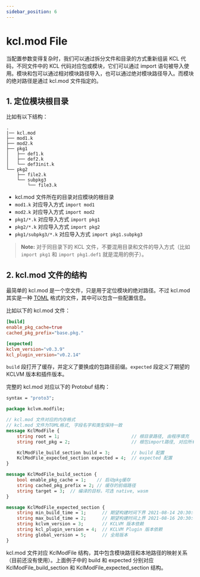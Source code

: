 ```yaml
---
sidebar_position: 6
---
```


# kcl.mod File

当配置参数变得复杂时，我们可以通过拆分文件和目录的方式重新组装 KCL 代码，不同文件中的 KCL 代码对应包或模块，它们可以通过 import 语句被导入使用。模块和包可以通过相对模块路径导入，也可以通过绝对模块路径导入。而模块的绝对路径是通过 kcl.mod 文件指定的。

## 1. 定位模块根目录

比如有以下结构：

```
.
|── kcl.mod
├── mod1.k
├── mod2.k
├── pkg1
│   ├── def1.k
│   ├── def2.k
│   └── def3init.k
└── pkg2
    ├── file2.k
    └── subpkg3
        └── file3.k
```

- kcl.mod 文件所在的目录对应模块的根目录
- `mod1.k` 对应导入方式 `import mod1`
- `mod2.k` 对应导入方式 `import mod2`
- `pkg1/*.k` 对应导入方式 `import pkg1`
- `pkg2/*.k` 对应导入方式 `import pkg2`
- `pkg1/subpkg3/*.k` 对应导入方式 `import pkg1.subpkg3`

> **Note:** 对于同目录下的 KCL 文件，不要混用目录和文件的导入方式（比如 `import pkg1` 和 `import pkg1.def1` 就是混用的例子）。

## 2. kcl.mod 文件的结构

最简单的 kcl.mod 是一个空文件，只是用于定位模块的绝对路径。不过 kcl.mod 其实是一种 [TOML](https://github.com/toml-lang/toml) 格式的文件，其中可以包含一些配置信息。

比如以下的 kcl.mod 文件：

```toml
[build]
enable_pkg_cache=true
cached_pkg_prefix="base.pkg."

[expected]
kclvm_version="v0.3.9"
kcl_plugin_version="v0.2.14"
```

`build` 段打开了缓存，并定义了要换成的包路径前缀。`expected` 段定义了期望的 KCLVM 版本和插件版本。

完整的 kcl.mod 对应以下的 Protobuf 结构：

```protobuf
syntax = "proto3";

package kclvm.modfile;

// kcl.mod 文件对应的内存格式
// kcl.mod 文件为TOML格式, 字段名字和类型保持一致
message KclModFile {
    string root = 1;                           // 根目录路径, 由程序填充
    string root_pkg = 2;                       // 根包import路径, 对应所有子包的前缀, 可以忽略

    KclModFile_build_section build = 3;        // build 配置
    KclModFile_expected_section expected = 4;  // expected 配置
}

message KclModFile_build_section {
    bool enable_pkg_cache = 1;    // 启动pkg缓存
    string cached_pkg_prefix = 2; // 缓存的前缀路径
    string target = 3;  // 编译的目标，可选 native, wasm
}

message KclModFile_expected_section {
    string min_build_time = 1;      // 期望构建时间下界 2021-08-14 20:30:08
    string max_build_time = 2;      // 期望构建时间上界 2021-08-16 20:30:08
    string kclvm_version = 3;       // KCLVM 版本依赖
    string kcl_plugin_version = 4;  // KCLVM Plugin 版本依赖
    string global_version = 5;      // 全局版本
}
```

kcl.mod 文件对应 KclModFile 结构，其中包含模块路径和本地路径的映射关系（目前还没有使用）。上面例子中的 build 和 expected 分别对应 KclModFile_build_section 和 KclModFile_expected_section 结构。

